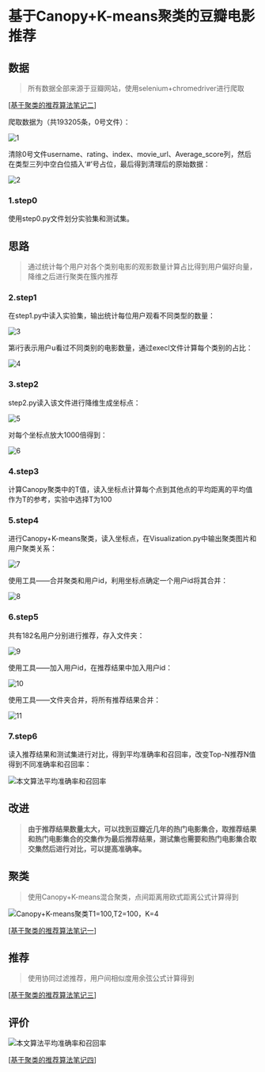 # 基于Canopy+K-means聚类的豆瓣电影推荐



## 数据

> 所有数据全部来源于豆瓣网站，使用selenium+chromedriver进行爬取

[[基于聚类的推荐算法笔记二](https://blog.csdn.net/jiaoooooo/article/details/119045527)]

爬取数据为（共193205条，0号文件）：

![1](https://github.com/JiaoZixun/Recommend_By_Canopy-K-means/main/img/1.jpg)

清除0号文件username、rating、index、movie_url、Average_score列，然后在类型三列中空白位插入‘#’号占位，最后得到清理后的原始数据：

![2](https://github.com/JiaoZixun/Recommend_By_Canopy-K-means/main/img/2.jpg)

### 1.step0

使用step0.py文件划分实验集和测试集。

## 思路

> 通过统计每个用户对各个类别电影的观影数量计算占比得到用户偏好向量，降维之后进行聚类在簇内推荐

### 2.step1

在step1.py中读入实验集，输出统计每位用户观看不同类型的数量：

![3](D:\GitHub_混合聚类推荐算法\img\3.jpg)

第i行表示用户u看过不同类别的电影数量，通过execl文件计算每个类别的占比：

![4](D:\GitHub_混合聚类推荐算法\img\4.jpg)

### 3.step2

step2.py读入该文件进行降维生成坐标点：

![5](D:\GitHub_混合聚类推荐算法\img\5.jpg)

对每个坐标点放大1000倍得到：

![6](D:\GitHub_混合聚类推荐算法\img\6.jpg)

### 4.step3

计算Canopy聚类中的T值，读入坐标点计算每个点到其他点的平均距离的平均值作为T的参考，实验中选择T为100

### 5.step4

进行Canopy+K-means聚类，读入坐标点，在Visualization.py中输出聚类图片和用户聚类关系：

![7](D:\GitHub_混合聚类推荐算法\img\7.jpg)

使用工具——合并聚类和用户id，利用坐标点确定一个用户id将其合并：

![8](D:\GitHub_混合聚类推荐算法\img\8.jpg)

### 6.step5

共有182名用户分别进行推荐，存入文件夹：

![9](D:\GitHub_混合聚类推荐算法\img\9.jpg)

使用工具——加入用户id，在推荐结果中加入用户id：

![10](D:\GitHub_混合聚类推荐算法\img\10.jpg)

使用工具——文件夹合并，将所有推荐结果合并：

![11](D:\GitHub_混合聚类推荐算法\img\11.jpg)

### 7.step6

读入推荐结果和测试集进行对比，得到平均准确率和召回率，改变Top-N推荐N值得到不同准确率和召回率：

![本文算法平均准确率和召回率](D:\GitHub_混合聚类推荐算法\img\本文算法平均准确率和召回率.jpg)



## 改进

> **由于推荐结果数量太大，可以找到豆瓣近几年的热门电影集合，取推荐结果和热门电影集合的交集作为最后推荐结果，测试集也需要和热门电影集合取交集然后进行对比，可以提高准确率。**

## 聚类

> 使用Canopy+K-means混合聚类，点间距离用欧式距离公式计算得到

![Canopy+K-means聚类T1=100,T2=100，K=4](D:\GitHub_混合聚类推荐算法\img\Canopy+K-means聚类T1=100,T2=100，K=4.png)

[[基于聚类的推荐算法笔记一](https://blog.csdn.net/jiaoooooo/article/details/119045349)]

## 推荐

> 使用协同过滤推荐，用户间相似度用余弦公式计算得到

[[基于聚类的推荐算法笔记三](https://blog.csdn.net/jiaoooooo/article/details/119573288)]

## 评价

![本文算法平均准确率和召回率](D:\GitHub_混合聚类推荐算法\img\本文算法平均准确率和召回率.jpg)

[[基于聚类的推荐算法笔记四](https://blog.csdn.net/jiaoooooo/article/details/119573497)]
